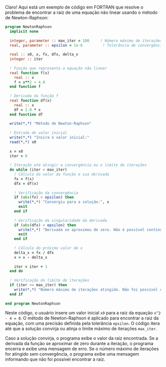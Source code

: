 Claro! Aqui está um exemplo de código em FORTRAN que resolve o problema de encontrar a raiz de uma equação não linear usando o método de Newton-Raphson:

```fortran
program NewtonRaphson
  implicit none
  
  integer, parameter :: max_iter = 100     ! Número máximo de iterações
  real, parameter :: epsilon = 1e-6         ! Tolerância de convergência
  
  real :: x0, x, fx, dfx, delta_x
  integer :: iter
  
  ! Função que representa a equação não linear
  real function f(x)
    real :: x
    f = x**2 - 4.0
  end function f
  
  ! Derivada da função f
  real function df(x)
    real :: x
    df = 2.0 * x
  end function df
  
  write(*,*) "Método de Newton-Raphson"
  
  ! Entrada do valor inicial
  write(*,*) "Insira o valor inicial:"
  read(*,*) x0
  
  x = x0
  iter = 0
  
  ! Iteração até atingir a convergência ou o limite de iterações
  do while (iter < max_iter)
    ! Cálculo do valor da função e sua derivada
    fx = f(x)
    dfx = df(x)
    
    ! Verificação da convergência
    if (abs(fx) < epsilon) then
      write(*,*) "Convergiu para a solução:", x
      exit
    end if
    
    ! Verificação da singularidade da derivada
    if (abs(dfx) < epsilon) then
      write(*,*) "Derivada se aproximou de zero. Não é possível continuar."
      exit
    end if
    
    ! Cálculo do próximo valor de x
    delta_x = fx / dfx
    x = x - delta_x
    
    iter = iter + 1
  end do
  
  ! Verificação do limite de iterações
  if (iter >= max_iter) then
    write(*,*) "Número máximo de iterações atingido. Não foi possível convergir."
  end if
  
end program NewtonRaphson
```

Neste código, o usuário insere um valor inicial `x0` para a raiz da equação `x^2 - 4 = 0`. O método de Newton-Raphson é aplicado para encontrar a raiz da equação, com uma precisão definida pela tolerância `epsilon`. O código itera até que a solução convirja ou atinja o limite máximo de iterações `max_iter`.

Caso a solução convirja, o programa exibe o valor da raiz encontrada. Se a derivada da função se aproximar de zero durante a iteração, o programa encerra e exibe uma mensagem de erro. Se o número máximo de iterações for atingido sem convergência, o programa exibe uma mensagem informando que não foi possível encontrar a raiz.